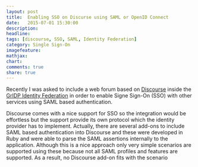 ```yaml
---
layout: post
title:  Enabling SSO on Discurse using SAML or OpenID Connect
date:   2015-07-01 15:30:00
description:
headline:
tags: [discourse, SSO, SAML, Identity Federation]
category: Single Sign-On
imagefeature:
mathjax:
chart:
comments: true
share: true
---
```


Recently I was asked to include a web forum based on [Discourse](http://www.discourse.org)
inside the [GrIDP Identity Federation](https://gridp.garr.it) in order to enable
Signe Sign-On (SSO) with other services using SAML based authentication.

Discourse comes with a nice support for SSO so the integration would be
effortless but the support provide its own protocol which the identity provider
has to implement. Actually, there are several add-ons to include SAML based
authentication into Discourse and these were developed in Ruby and were able to
parse the SAML assertions internally to the application. Although this is a nice
approach only very simple scenarios are supported using these because not all
SAML profiles and features are supported. As a result, no Discourse add-on fits
with the scenario
